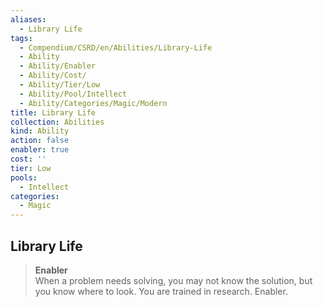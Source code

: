 ```yaml
---
aliases:
  - Library Life
tags:
  - Compendium/CSRD/en/Abilities/Library-Life
  - Ability
  - Ability/Enabler
  - Ability/Cost/
  - Ability/Tier/Low
  - Ability/Pool/Intellect
  - Ability/Categories/Magic/Modern
title: Library Life
collection: Abilities
kind: Ability
action: false
enabler: true
cost: ''
tier: Low
pools:
  - Intellect
categories:
  - Magic
---
```

## Library Life
>**Enabler**  
When a problem needs solving, you may not know the solution, but you know where to look. You are trained in research. Enabler.






